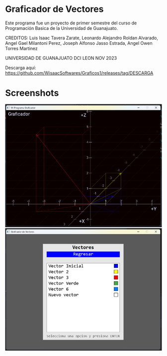 # Graficador de Vectores

Este programa fue un proyecto de primer semestre del curso de
Programación Basica de la Universidad de Guanajuato.

CREDITOS:
Luis Isaac Tavera Zarate,
Leonardo Alejandro Roldan Alvarado,
Angel Gael Milantoni Perez,
Joseph Alfonso Jasso Estrada,
Angel Owen Torres Martinez

UNIVERSIDAD DE GUANAJUATO DCI LEON
NOV 2023

Descarga aquí: https://github.com/WisaacSoftwares/Graficos1/releases/tag/DESCARGA

# Screenshots

![alt text](https://raw.githubusercontent.com/WisaacSoftwares/Graficos1/master/Screenshots/Preview5.png?raw=true "Screenshot del programa")
![alt text](https://raw.githubusercontent.com/WisaacSoftwares/Graficos1/master/Screenshots/Preview6.png?raw=true "Screenshot del programa 2")